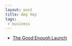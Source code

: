 ```yaml
---
layout: post
title: Amy Hoy
tags:
 - business
---
```


- [The Good Enough Launch](https://unicornfree.com/2016/the-good-enough-launch)